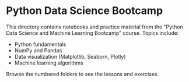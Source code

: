 # Python Data Science Bootcamp

This directory contains notebooks and practice material from the "Python Data Science and Machine Learning Bootcamp" course. Topics include:

- Python fundamentals
- NumPy and Pandas
- Data visualization (Matplotlib, Seaborn, Plotly)
- Machine learning algorithms

Browse the numbered folders to see the lessons and exercises.

